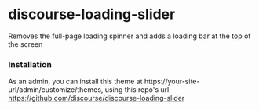 # discourse-loading-slider

Removes the full-page loading spinner and adds a loading bar at the top of the screen

### Installation

As an admin, you can install this theme at https://your-site-url/admin/customize/themes,
using this repo's url https://github.com/discourse/discourse-loading-slider
